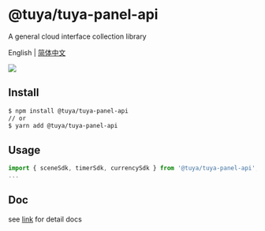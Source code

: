 # @tuya/tuya-panel-api

A general cloud interface collection library

English | [简体中文](./README-zh_CN.md)

[![](https://img.shields.io/npm/v/@tuya/tuya-panel-api/latest.svg)](https://www.npmjs.com/package/@tuya/tuya-panel-api)

## Install

```sh
$ npm install @tuya/tuya-panel-api
// or
$ yarn add @tuya/tuya-panel-api
```

## Usage

```js
import { sceneSdk, timerSdk, currencySdk } from '@tuya/tuya-panel-api';
...
```

## Doc

see [link](https://developer.tuya.com/en/docs/iot/panel-development/panel-sdk-development/common-sdk-development/open-apis?categoryId=960329) for detail docs
